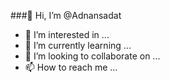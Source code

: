 ###👋 Hi, I’m @Adnansadat

- 👀 I’m interested in ...
- 🌱 I’m currently learning ...
- 💞️ I’m looking to collaborate on ...
- 📫 How to reach me ...
